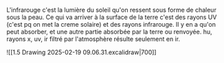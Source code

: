 L'infrarouge c'est la lumière du soleil qu'on ressent sous forme de chaleur sous la peau. Ce qui va arriver à la surface de la terre c'est des rayons UV (c'est pq on met la creme solaire) et des rayons infrarouge. Il y en a qu'on peut absorber, et une autre partie absorbée par la terre ou renvoyée. hu, rayons x, uv, ir filtré par l'atmosphère résulte seulement en ir.

![[1.5 Drawing 2025-02-19 09.06.31.excalidraw|700]]